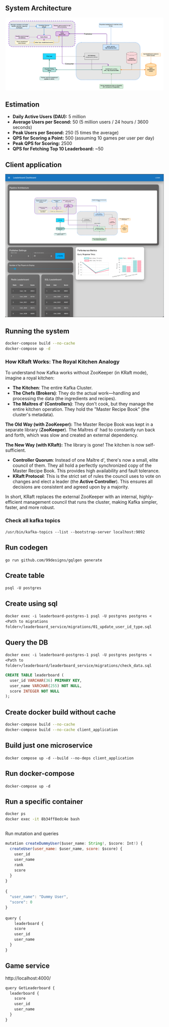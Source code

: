 ## System Architecture

![Pipeline Diagram](client_application/public/pipeline_diagram.png)

## Estimation

- **Daily Active Users (DAU):** 5 million
- **Average Users per Second:** 50 (5 million users / 24 hours / 3600 seconds)
- **Peak Users per Second:** 250 (5 times the average)
- **QPS for Scoring a Point:** 500 (assuming 10 games per user per day)
- **Peak QPS for Scoring:** 2500
- **QPS for Fetching Top 10 Leaderboard:** ~50

## Client application

![Client Application](client_application.png)

## Running the system

```bash
docker-compose build --no-cache
docker-compose up -d
```

### How KRaft Works: The Royal Kitchen Analogy

To understand how Kafka works without ZooKeeper (in KRaft mode), imagine a royal kitchen:

- **The Kitchen**: The entire Kafka Cluster.
- **The Chefs (Brokers)**: They do the actual work—handling and processing the data (the ingredients and recipes).
- **The Maîtres d' (Controllers)**: They don't cook, but they manage the entire kitchen operation. They hold the "Master Recipe Book" (the cluster's metadata).

**The Old Way (with ZooKeeper):** The Master Recipe Book was kept in a separate library (**ZooKeeper**). The Maîtres d' had to constantly run back and forth, which was slow and created an external dependency.

**The New Way (with KRaft):** The library is gone! The kitchen is now self-sufficient.

- **Controller Quorum**: Instead of one Maître d', there's now a small, elite council of them. They all hold a perfectly synchronized copy of the Master Recipe Book. This provides high availability and fault tolerance.
- **KRaft Protocol**: This is the strict set of rules the council uses to vote on changes and elect a leader (the **Active Controller**). This ensures all decisions are consistent and agreed upon by a majority.

In short, KRaft replaces the external ZooKeeper with an internal, highly-efficient management council that runs the cluster, making Kafka simpler, faster, and more robust.

### Check all kafka topics

`/usr/bin/kafka-topics --list --bootstrap-server localhost:9092`

###

## Run codegen

`go run github.com/99designs/gqlgen generate`

## Create table

`psql -U postgres`

## Create using sql

`docker exec -i leaderboard-postgres-1 psql -U postgres postgres < <Path to migrations folder>/leaderboard_service/migrations/01_update_user_id_type.sql`

## Query the DB

`docker exec -i leaderboard-postgres-1 psql -U postgres postgres < <Path to folder>/leaderboard/leaderboard_service/migrations/check_data.sql`

```sql
CREATE TABLE leaderboard (
  user_id VARCHAR(36) PRIMARY KEY,
  user_name VARCHAR(255) NOT NULL,
  score INTEGER NOT NULL
);
```

## Create docker build without cache
```bash
docker-compose build --no-cache
docker-compose build --no-cache client_application
```

## Build just one microservice

`docker compose up -d --build --no-deps client_application`

## Run docker-compose

`docker-compose up -d`

## Run a specific container
```bash
docker ps
docker exec -it 8b34ff8edc4e bash
```

##

Run mutation and queries

```js
mutation createDummyUser($user_name: String!, $score: Int!) {
  createUser(user_name: $user_name, score: $score) {
    user_id
    user_name
    rank
    score
  }
}

{
  "user_name": "Dummy User",
  "score": 0
}

query {
	leaderboard {
    score
    user_id
    user_name
  }
}
```

## Game service

http://localhost:4000/

```js
query GetLeaderboard {
  leaderboard {
    score
    user_id
    user_name
  }
}
```
